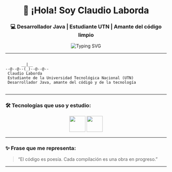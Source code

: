 <h1 align="center">👋 ¡Hola! Soy Claudio Laborda</h1>
<h3 align="center">💻 Desarrollador Java | Estudiante UTN | Amante del código limpio</h3>

<p align="center">
  <img src="https://readme-typing-svg.demolab.com/?lines=Estudiante+UTN+TUTI+%7C+Tecnicatura+en+TI;Desarrollador+Java+en+formación;Proyectos+UTN+y+personales;Apasionado+por+la+tecnología+y+la+lógica;&center=true&width=500&height=45&color=3fcf8e&vCenter=true&pause=1000&size=22" alt="Typing SVG" />
</p>

---

<pre>
<code>
       __|__
--@--@--(_)--@--@--
 Claudio Laborda
 Estudiante de la Universidad Tecnológica Nacional (UTN)
 Desarrollador Java, amante del código y de la tecnología
</code>
</pre>

---

### 🛠️ Tecnologías que uso y estudio:

<p align="center">
  <img src="https://cdn.jsdelivr.net/gh/devicons/devicon/icons/java/java-original.svg" width="50" />
  <img src="https://upload.wikimedia.org/wikipedia/commons/9/98/Apache_NetBeans_Logo.svg" width="50" />
</p>

---

### ✨ Frase que me representa:

> “El código es poesía. Cada compilación es una obra en progreso.”

---
